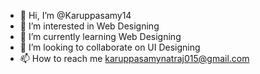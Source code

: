 - 👋 Hi, I’m @Karuppasamy14
- 👀 I’m interested in Web Designing
- 🌱 I’m currently learning Web Designing
- 💞️ I’m looking to collaborate on UI Designing
- 📫 How to reach me karuppasamynatraj015@gmail.com

<!---
Karuppasamy14/Karuppasamy14 is a ✨ special ✨ repository because its `README.md` (this file) appears on your GitHub profile.
You can click the Preview link to take a look at your changes.
--->
